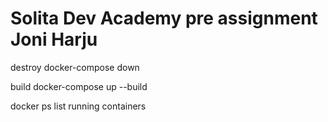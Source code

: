 # Solita Dev Academy pre assignment Joni Harju

destroy
docker-compose down

build
docker-compose up --build

docker ps list running containers
